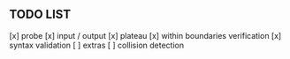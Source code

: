 ## TODO LIST

[x] probe
[x] input / output
[x] plateau
[x] within boundaries verification
[x] syntax validation
[ ] extras
  [ ] collision detection
